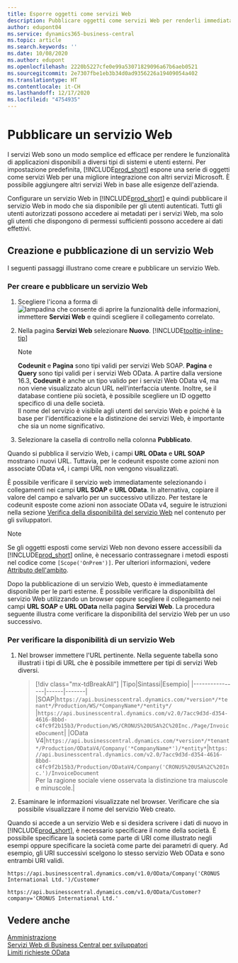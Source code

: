 ```yaml
---
title: Esporre oggetti come servizi Web
description: Pubblicare oggetti come servizi Web per renderli immediatamente disponibili per la propria soluzione di Business Central.
author: edupont04
ms.service: dynamics365-business-central
ms.topic: article
ms.search.keywords: ''
ms.date: 10/08/2020
ms.author: edupont
ms.openlocfilehash: 2220b5227cfe0e99a53071829096a67b6aeb0521
ms.sourcegitcommit: 2e7307fbe1eb3b34d0ad9356226a19409054a402
ms.translationtype: HT
ms.contentlocale: it-CH
ms.lasthandoff: 12/17/2020
ms.locfileid: "4754935"
---
```

# <a name="publish-a-web-service"></a>Pubblicare un servizio Web

I servizi Web sono un modo semplice ed efficace per rendere le funzionalità di applicazioni disponibili a diversi tipi di sistemi e utenti esterni. Per impostazione predefinita, [!INCLUDE[prod_short](includes/prod_short.md)] espone una serie di oggetti come servizi Web per una migliore integrazione con altri servizi Microsoft. È possibile aggiungere altri servizi Web in base alle esigenze dell'azienda.  

Configurare un servizio Web in [!INCLUDE[prod_short](includes/prod_short.md)] e quindi pubblicare il servizio Web in modo che sia disponibile per gli utenti autenticati. Tutti gli utenti autorizzati possono accedere ai metadati per i servizi Web, ma solo gli utenti che dispongono di permessi sufficienti possono accedere ai dati effettivi.  

## <a name="creating-and-publishing-a-web-service"></a>Creazione e pubblicazione di un servizio Web

I seguenti passaggi illustrano come creare e pubblicare un servizio Web.  

### <a name="to-create-and-publish-a-web-service"></a>Per creare e pubblicare un servizio Web  

1. Scegliere l'icona a forma di ![lampadina che consente di aprire la funzionalità delle informazioni](media/ui-search/search_small.png "Informazioni sull'operazione che si desidera eseguire"), immettere **Servizi Web** e quindi scegliere il collegamento correlato.  
2. Nella pagina **Servizi Web** selezionare **Nuovo**. [!INCLUDE[tooltip-inline-tip](includes/tooltip-inline-tip_md.md)]  

    > [!NOTE]  
    > **Codeunit** e **Pagina** sono tipi validi per servizi Web SOAP. **Pagina** e **Query** sono tipi validi per i servizi Web OData. A partire dalla versione 16.3, **Codeunit** è anche un tipo valido per i servizi Web OData v4, ma non viene visualizzato alcun URL nell'interfaccia utente. Inoltre, se il database contiene più società, è possibile scegliere un ID oggetto specifico di una delle società.  
    > Il nome del servizio è visibile agli utenti del servizio Web e poiché è la base per l'identificazione e la distinzione dei servizi Web, è importante che sia un nome significativo.

3. Selezionare la casella di controllo nella colonna **Pubblicato**.  

Quando si pubblica il servizio Web, i campi **URL OData** e **URL SOAP** mostrano i nuovi URL. Tuttavia, per le codeunit esposte come azioni non associate OData v4, i campi URL non vengono visualizzati.  

È possibile verificare il servizio web immediatamente selezionando i collegamenti nei campi **URL SOAP** e **URL OData**. In alternativa, copiare il valore del campo e salvarlo per un successivo utilizzo. Per testare le codeunit esposte come azioni non associate OData v4, seguire le istruzioni nella sezione [Verifica della disponibilità del servizio Web](/dynamics365/business-central/dev-itpro/developer/devenv-creating-and-interacting-with-odatav4-unbound-action#verifying-web-service-availability) nel contenuto per gli sviluppatori.

> [!NOTE]
> Se gli oggetti esposti come servizi Web non devono essere accessibili da [!INCLUDE[prod_short](includes/prod_short.md)] online, è necessario contrassegnare i metodi esposti nel codice come `[Scope('OnPrem')]`. Per ulteriori informazioni, vedere [Attributo dell'ambito](/dynamics365/business-central/dev-itpro/developer/methods/devenv-scope-attribute).

Dopo la pubblicazione di un servizio Web, questo è immediatamente disponibile per le parti esterne. È possibile verificare la disponibilità del servizio Web utilizzando un browser oppure scegliere il collegamento nei campi **URL SOAP** e **URL OData** nella pagina **Servizi Web**. La procedura seguente illustra come verificare la disponibilità del servizio Web per un uso successivo.  

### <a name="to-verify-the-availability-of-a-web-service"></a>Per verificare la disponibilità di un servizio Web  

1. Nel browser immettere l'URL pertinente. Nella seguente tabella sono illustrati i tipi di URL che è possibile immettere per tipi di servizi Web diversi.  

    > [!div class="mx-tdBreakAll"]
    > |Tipo|Sintassi|Esempio|
    > |----------------|------|-------|
    > |SOAP|`https://api.businesscentral.dynamics.com/*version*/*tenant*/Production/WS/*CompanyName*/*entity*/` |`https://api.businesscentral.dynamics.com/v2.0/7acc9d3d-d354-4616-8bbd-c4fc9f2b15b3/Production/WS/CRONUS%20USA%2C%20Inc./Page/InvoiceDocument`|
    > |OData V4|`https://api.businesscentral.dynamics.com/*version*/*tenant*/Production/ODataV4/Company('*CompanyName*')/*entity*`|`https://api.businesscentral.dynamics.com/v2.0/7acc9d3d-d354-4616-8bbd-c4fc9f2b15b3/Production/ODataV4/Company('CRONUS%20USA%2C%20Inc.')/InvoiceDocument`<br/>    Per la ragione sociale viene osservata la distinzione tra maiuscole e minuscole.|

2. Esaminare le informazioni visualizzate nel browser. Verificare che sia possibile visualizzare il nome del servizio Web creato.  

Quando si accede a un servizio Web e si desidera scrivere i dati di nuovo in [!INCLUDE[prod_short](includes/prod_short.md)], è necessario specificare il nome della società. È possibile specificare la società come parte di URI come illustrato negli esempi oppure specificare la società come parte dei parametri di query. Ad esempio, gli URI successivi scelgono lo stesso servizio Web OData e sono entrambi URI validi.  

```
https://api.businesscentral.dynamics.com/v1.0/OData/Company('CRONUS International Ltd.')/Customer  
```

```
https://api.businesscentral.dynamics.com/v1.0/OData/Customer?company='CRONUS International Ltd.'  
```

## <a name="see-also"></a>Vedere anche

[Amministrazione](admin-setup-and-administration.md)  
[Servizi Web di Business Central per sviluppatori](/dynamics365/business-central/dev-itpro/webservices/web-services)  
[Limiti richieste OData](/dynamics365/business-central/dev-itpro/administration/operational-limits-online#ODataServices)  
